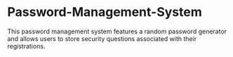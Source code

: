 # Password-Management-System
This password management system features a random password generator and allows users to store security questions associated with their registrations.
